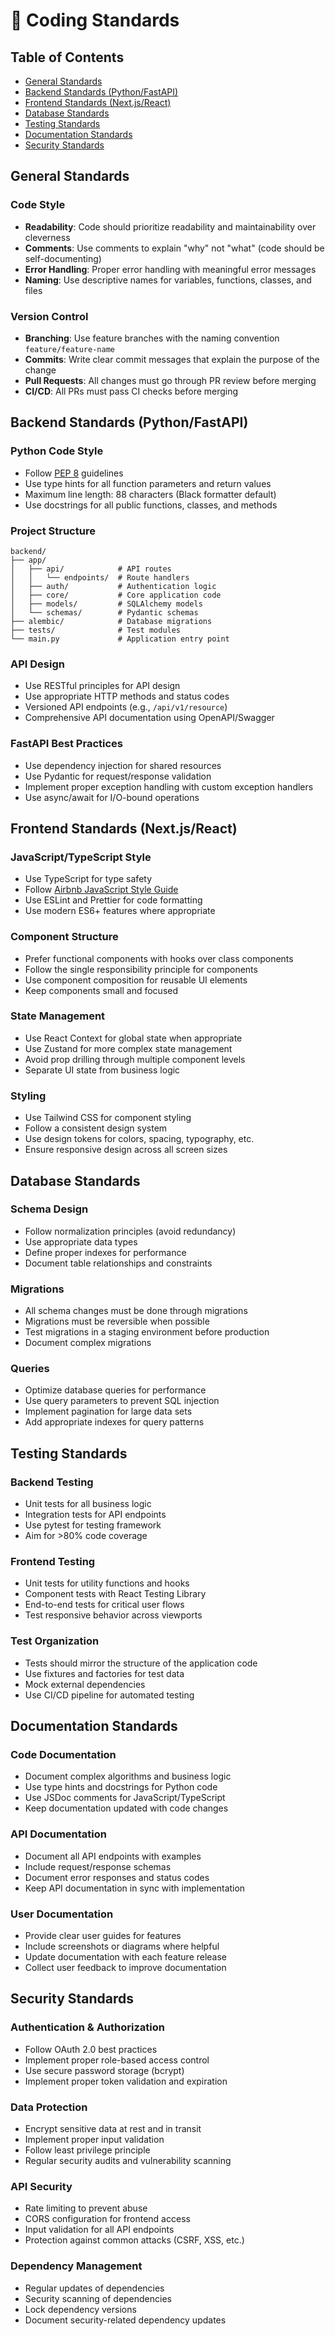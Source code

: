# 📐 Coding Standards

## Table of Contents
- [General Standards](#general-standards)
- [Backend Standards (Python/FastAPI)](#backend-standards-pythonfastapi)
- [Frontend Standards (Next.js/React)](#frontend-standards-nextjsreact)
- [Database Standards](#database-standards)
- [Testing Standards](#testing-standards)
- [Documentation Standards](#documentation-standards)
- [Security Standards](#security-standards)

## General Standards

### Code Style
- **Readability**: Code should prioritize readability and maintainability over cleverness
- **Comments**: Use comments to explain "why" not "what" (code should be self-documenting)
- **Error Handling**: Proper error handling with meaningful error messages
- **Naming**: Use descriptive names for variables, functions, classes, and files

### Version Control
- **Branching**: Use feature branches with the naming convention `feature/feature-name`
- **Commits**: Write clear commit messages that explain the purpose of the change
- **Pull Requests**: All changes must go through PR review before merging
- **CI/CD**: All PRs must pass CI checks before merging

## Backend Standards (Python/FastAPI)

### Python Code Style
- Follow [PEP 8](https://www.python.org/dev/peps/pep-0008/) guidelines
- Use type hints for all function parameters and return values
- Maximum line length: 88 characters (Black formatter default)
- Use docstrings for all public functions, classes, and methods

### Project Structure
```
backend/
├── app/
│   ├── api/            # API routes
│   │   └── endpoints/  # Route handlers
│   ├── auth/           # Authentication logic
│   ├── core/           # Core application code
│   ├── models/         # SQLAlchemy models
│   └── schemas/        # Pydantic schemas
├── alembic/            # Database migrations
├── tests/              # Test modules
└── main.py             # Application entry point
```

### API Design
- Use RESTful principles for API design
- Use appropriate HTTP methods and status codes
- Versioned API endpoints (e.g., `/api/v1/resource`)
- Comprehensive API documentation using OpenAPI/Swagger

### FastAPI Best Practices
- Use dependency injection for shared resources
- Use Pydantic for request/response validation
- Implement proper exception handling with custom exception handlers
- Use async/await for I/O-bound operations

## Frontend Standards (Next.js/React)

### JavaScript/TypeScript Style
- Use TypeScript for type safety
- Follow [Airbnb JavaScript Style Guide](https://github.com/airbnb/javascript)
- Use ESLint and Prettier for code formatting
- Use modern ES6+ features where appropriate

### Component Structure
- Prefer functional components with hooks over class components
- Follow the single responsibility principle for components
- Use component composition for reusable UI elements
- Keep components small and focused

### State Management
- Use React Context for global state when appropriate
- Use Zustand for more complex state management
- Avoid prop drilling through multiple component levels
- Separate UI state from business logic

### Styling
- Use Tailwind CSS for component styling
- Follow a consistent design system
- Use design tokens for colors, spacing, typography, etc.
- Ensure responsive design across all screen sizes

## Database Standards

### Schema Design
- Follow normalization principles (avoid redundancy)
- Use appropriate data types
- Define proper indexes for performance
- Document table relationships and constraints

### Migrations
- All schema changes must be done through migrations
- Migrations must be reversible when possible
- Test migrations in a staging environment before production
- Document complex migrations

### Queries
- Optimize database queries for performance
- Use query parameters to prevent SQL injection
- Implement pagination for large data sets
- Add appropriate indexes for query patterns

## Testing Standards

### Backend Testing
- Unit tests for all business logic
- Integration tests for API endpoints
- Use pytest for testing framework
- Aim for >80% code coverage

### Frontend Testing
- Unit tests for utility functions and hooks
- Component tests with React Testing Library
- End-to-end tests for critical user flows
- Test responsive behavior across viewports

### Test Organization
- Tests should mirror the structure of the application code
- Use fixtures and factories for test data
- Mock external dependencies
- Use CI/CD pipeline for automated testing

## Documentation Standards

### Code Documentation
- Document complex algorithms and business logic
- Use type hints and docstrings for Python code
- Use JSDoc comments for JavaScript/TypeScript
- Keep documentation updated with code changes

### API Documentation
- Document all API endpoints with examples
- Include request/response schemas
- Document error responses and status codes
- Keep API documentation in sync with implementation

### User Documentation
- Provide clear user guides for features
- Include screenshots or diagrams where helpful
- Update documentation with each feature release
- Collect user feedback to improve documentation

## Security Standards

### Authentication & Authorization
- Follow OAuth 2.0 best practices
- Implement proper role-based access control
- Use secure password storage (bcrypt)
- Implement proper token validation and expiration

### Data Protection
- Encrypt sensitive data at rest and in transit
- Implement proper input validation
- Follow least privilege principle
- Regular security audits and vulnerability scanning

### API Security
- Rate limiting to prevent abuse
- CORS configuration for frontend access
- Input validation for all API endpoints
- Protection against common attacks (CSRF, XSS, etc.)

### Dependency Management
- Regular updates of dependencies
- Security scanning of dependencies
- Lock dependency versions
- Document security-related dependency updates
